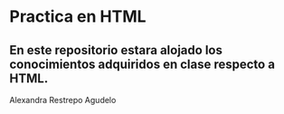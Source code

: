 # Practica en HTML
En este repositorio estara alojado los conocimientos adquiridos en clase respecto a HTML.
---
Alexandra Restrepo Agudelo
